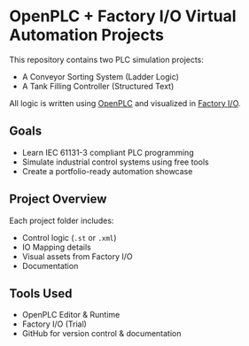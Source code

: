 # OpenPLC + Factory I/O Virtual Automation Projects

This repository contains two PLC simulation projects:
- A Conveyor Sorting System (Ladder Logic)
- A Tank Filling Controller (Structured Text)

All logic is written using [OpenPLC](https://www.openplcproject.com) and visualized in [Factory I/O](https://factoryio.com).

## Goals
- Learn IEC 61131-3 compliant PLC programming
- Simulate industrial control systems using free tools
- Create a portfolio-ready automation showcase

## Project Overview
Each project folder includes:
- Control logic (`.st` or `.xml`)
- IO Mapping details
- Visual assets from Factory I/O
- Documentation

## Tools Used
- OpenPLC Editor & Runtime
- Factory I/O (Trial)
- GitHub for version control & documentation

